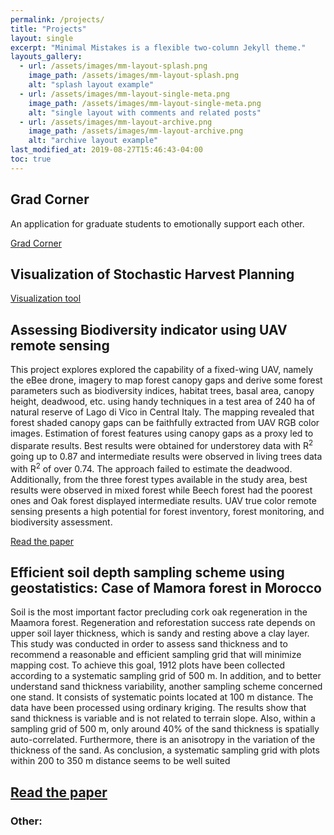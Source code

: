 ```yaml
---
permalink: /projects/
title: "Projects"
layout: single
excerpt: "Minimal Mistakes is a flexible two-column Jekyll theme."
layouts_gallery:
  - url: /assets/images/mm-layout-splash.png
    image_path: /assets/images/mm-layout-splash.png
    alt: "splash layout example"
  - url: /assets/images/mm-layout-single-meta.png
    image_path: /assets/images/mm-layout-single-meta.png
    alt: "single layout with comments and related posts"
  - url: /assets/images/mm-layout-archive.png
    image_path: /assets/images/mm-layout-archive.png
    alt: "archive layout example"
last_modified_at: 2019-08-27T15:46:43-04:00
toc: true
---
```


## Grad Corner
An application for graduate students to emotionally support each other.

[Grad Corner](https://gradcorner.herokuapp.com/)


## Visualization of Stochastic Harvest Planning

[Visualization tool](https://martinbagaram.github.io/vis/)


## Assessing Biodiversity indicator using UAV remote sensing

This project explores explored the capability of a fixed-wing UAV, namely the eBee drone, imagery to map forest canopy gaps and derive some forest parameters such as biodiversity indices, habitat trees, basal area, canopy height, deadwood, etc. using handy techniques in a test area of 240 ha of natural reserve of Lago di Vico in Central Italy.  The mapping revealed that forest shaded canopy gaps can be faithfully extracted from UAV RGB color images. Estimation of forest features using canopy gaps as a proxy led to disparate results. Best results were obtained for understorey data with R<sup>2</sup> going up to 0.87 and intermediate results were observed in living trees data with R<sup>2</sup> of over 0.74. The approach failed to estimate the deadwood. Additionally, from the three forest types available in the study area, best results were observed in mixed forest while Beech forest had the poorest ones and Oak forest displayed intermediate results. UAV true color remote sensing presents a high potential for forest inventory, forest monitoring, and biodiversity assessment. 

[Read the paper](https://doi.org/10.3390/rs10091397)

## Efficient soil depth sampling scheme using geostatistics: Case of Mamora forest in Morocco
Soil is the most important factor precluding cork oak regeneration in the Maamora forest. Regeneration and reforestation success rate depends on upper soil layer thickness, which is sandy and resting above a clay layer. This study was conducted in order to assess sand thickness and to recommend a reasonable and efficient sampling grid that will minimize mapping cost. To achieve this goal, 1912 plots have been collected according to a systematic sampling grid of 500 m. In addition, and to better understand sand thickness variability, another sampling scheme concerned one stand. It consists of systematic points located at 100 m distance. The data have been processed using ordinary kriging. The results show that sand thickness is variable and is not related to terrain slope. Also, within a sampling grid of 500 m, only around 40% of the sand thickness is spatially auto-correlated. Furthermore, there is an anisotropy in the variation of the thickness of the sand. As conclusion, a systematic sampling grid with plots within 200 to 350 m distance seems to be well suited

[Read the paper](#)
---


### Other:



